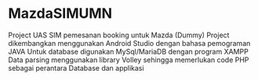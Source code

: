 # MazdaSIMUMN
Project UAS SIM pemesanan booking untuk Mazda (Dummy)
Project dikembangkan menggunakan Android Studio dengan bahasa pemograman JAVA
Untuk database digunakan MySql/MariaDB dengan program XAMPP
Data parsing menggunakan library Volley sehingga memerlukan code PHP sebagai perantara Database dan applikasi
